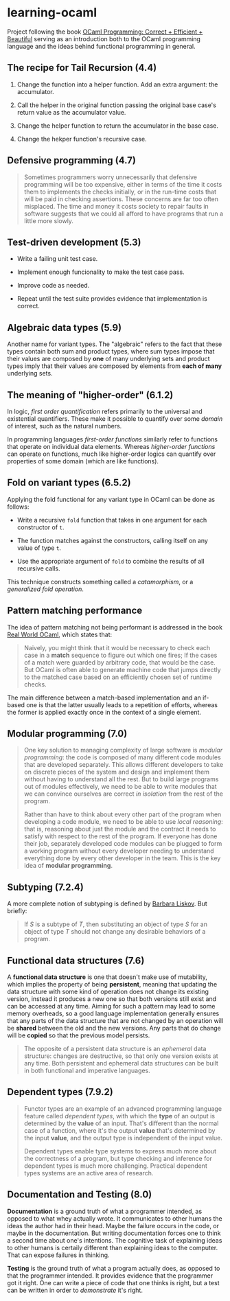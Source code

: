# learning-ocaml

Project following the book [OCaml Programming: Correct + Efficient + Beautiful](https://cs3110.github.io/textbook/ocaml_programming.pdf) serving as an introduction both to the OCaml programming language and the ideas behind functional programming in general.

## The recipe for Tail Recursion (4.4)

1. Change the function into a helper function. Add an extra argument: the accumulator.

2. Call the helper in the original function passing the original base case's return value as the accumulator value.

3. Change the helper function to return the accumulator in the base case.

4. Change the hekper function's recursive case.

## Defensive programming (4.7)

> Sometimes programmers worry unnecessarily that defensive programming will be too expensive, either in terms of the time it costs them to implements the checks initially, or in the run-time costs that will be paid in checking assertions. These concerns are far too often misplaced. The time and money it costs society to repair faults in software suggests that we could all afford to have programs that run a little more slowly.

## Test-driven development (5.3)

- Write a failing unit test case.

- Implement enough funcionality to make the test case pass.

- Improve code as needed.

- Repeat until the test suite provides evidence that implementation is correct.

## Algebraic data types (5.9)

Another name for variant types. The "algebraic" refers to the fact that these types contain both sum and product types, where sum types impose that their values are composed by **one** of many underlying sets and product types imply that their values are composed by elements from **each of many** underlying sets.

## The meaning of "higher-order" (6.1.2)

In logic, *first order quantification* refers primarily to the universal and existential quantifiers. These make it possible to quantify over some *domain* of interest, such as the natural numbers.

In programming languages *first-order functions* similarly refer to functions that operate on individual data elements. Whereas *higher-order functions* can operate on functions, much like higher-order logics can quantify over properties of some domain (which are like functions).

## Fold on variant types (6.5.2)

Applying the fold functional for any variant type in OCaml can be done as follows: 

- Write a recursive `fold` function that takes in one argument for each constructor of `t`.

- The function matches against the constructors, calling itself on any value of type `t`.

- Use the appropriate argument of `fold` to combine the results of all recursive calls.

This technique constructs something called a *catamorphism*, or a *generalized fold operation*.

## Pattern matching performance

The idea of pattern matching not being performant is addressed in the book [Real World OCaml](https://dev.realworldocaml.org/lists-and-patterns.html), which states that:

> Naively, you might think that it would be necessary to check each case in a **match** sequence to figure out which one fires; If the cases of a match were guarded by arbitrary code, that would be the case. But OCaml is often able to generate machine code that jumps directly to the matched case based on an efficiently chosen set of runtime checks.

The main difference between a match-based implementation and an if-based one is that the latter usually leads to a repetition of efforts, whereas the former is applied exactly once in the context of a single element.

## Modular programming (7.0)

> One key solution to managing complexity of large software is *modular programming*: the code is composed of many different code modules that are developed separately. This allows different developers to take on discrete pieces of the system and design and implement them without having to understand all the rest. But to build large programs out of modules effectively, we need to be able to write modules that we can convince ourselves are correct *in isolation* from the rest of the program.
>
> Rather than have to think about every other part of the program when developing a code module, we need to be able to use *local reasoning*: that is, reasoning about just the module and the contract it needs to satisfy with respect to the rest of the program. If everyone has done their job, separately developed code modules can be plugged to form a working program without every developer needing to understand everything done by every other developer in the team. This is the key idea of **modular programming**.

## Subtyping (7.2.4)

A more complete notion of subtyping is defined by [Barbara Liskov](https://dl.acm.org/doi/pdf/10.1145/197320.197383). But briefly:

> If *S* is a subtype of *T*, then substituting an object of type *S* for an object of type *T* should not change any desirable behaviors of a program.

## Functional data structures (7.6)

A **functional data structure** is one that doesn't make use of mutability, which implies the property of being **persistent**, meaning that updating the data structure with some kind of operation does not change its existing version, instead it produces a new one so that both versions still exist and can be accessed at any time. Aiming for such a pattern may lead to some memory overheads, so a good language implementation generally ensures that any parts of the data structure that are not changed by an operation will be **shared** between the old and the new versions. Any parts that do change will be **copied** so that the previous model persists.

> The opposite of a persistent data structure is an *ephemeral* data structure: changes are destructive, so that only one version exists at any time. Both persistent and ephemeral data structures can be built in both functional and imperative languages.

## Dependent types (7.9.2)

> Functor types are an example of an advanced programming language feature called *dependent types*, with which the **type** of an output is determined by the **value** of an input. That's different than the normal case of a function, where it's the output **value** that's determined by the input **value**, and the output type is independent of the input value.
>
> Dependent types enable type systems to express much more about the correctness of a program, but type checking and inference for dependent types is much more challenging. Practical dependent types systems are an active area of research.

## Documentation and Testing (8.0)

**Documentation** is a ground truth of what a programmer intended, as opposed to what whey actually wrote. It communicates to other humans the ideas the author had in their head. Maybe the failure occurs in the code, or maybe in the documentation. But writing documentation forces one to think a second time about one's intentions. The cognitive task of explaining ideas to other humans is certaily different than explaining ideas to the computer. That can expose failures in thinking.

**Testing** is the ground truth of what a program actually does, as opposed to that the programmer intended. It provides evidence that the programmer got it right. One can write a piece of code that one thinks is right, but a test can be written in order to *demonstrate* it's right. 